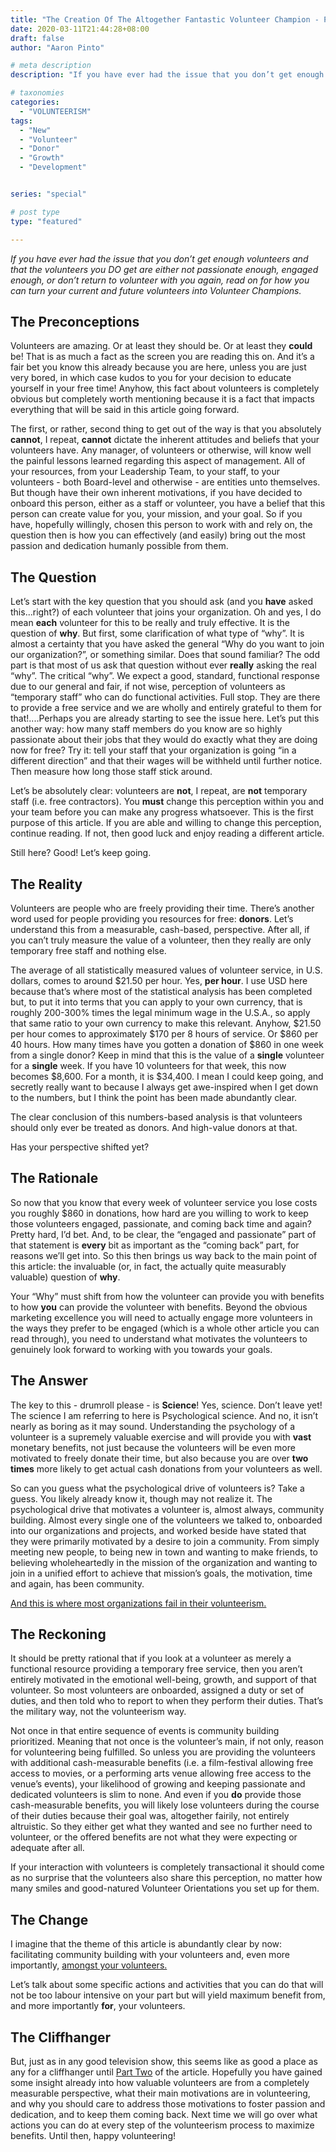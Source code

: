 ```yaml
---
title: "The Creation Of The Altogether Fantastic Volunteer Champion - PART ONE"
date: 2020-03-11T21:44:28+08:00
draft: false
author: "Aaron Pinto"

# meta description
description: "If you have ever had the issue that you don’t get enough volunteers and that the volunteers you DO get are either not passionate enough, engaged enough, or don’t return to volunteer with you again, read on for how you can turn your current and future volunteers into Volunteer Champions."

# taxonomies
categories: 
  - "VOLUNTEERISM"
tags:
  - "New"
  - "Volunteer"
  - "Donor"
  - "Growth"
  - "Development"


series: "special"

# post type
type: "featured"

---
```

*If you have ever had the issue that you don’t get enough volunteers and that the volunteers you DO get are either not passionate enough, engaged enough, or don’t return to volunteer with you again, read on for how you can turn your current and future volunteers into Volunteer Champions.*   

## The Preconceptions  

Volunteers are amazing. Or at least they should be. Or at least they **could** be! That is as much a fact as the screen you are reading this on. And it’s a fair bet you know this already because you are here, unless you are just very bored, in which case kudos to you for your decision to educate yourself in your free time! Anyhow, this fact about volunteers is completely obvious but completely worth mentioning because it is a fact that impacts everything that will be said in this article going forward.    

The first, or rather, second thing to get out of the way is that you absolutely **cannot**, I repeat, **cannot** dictate the inherent attitudes and beliefs that your volunteers have. Any manager, of volunteers or otherwise, will know well the painful lessons learned regarding this aspect of management. All of your resources, from your Leadership Team, to your staff, to your volunteers - both Board-level and otherwise - are entities unto themselves. But though have their own inherent motivations, if you have decided to onboard this person, either as a staff or volunteer, you have a belief that this person can create value for you, your mission, and your goal. So if you have, hopefully willingly, chosen this person to work with and rely on, the question then is how you can effectively (and easily) bring out the most passion and dedication humanly possible from them.   

## The Question  

Let’s start with the key question that you should ask (and you **have** asked this...right?) of each volunteer that joins your organization. Oh and yes, I do mean **each** volunteer for this to be really and truly effective. It is the question of **why**. But first, some clarification of what type of “why”. It is almost a certainty that you have asked the general “Why do you want to join our organization?”, or something similar. Does that sound familiar? The odd part is that most of us ask that question without ever **really** asking the real “why”. The critical “why”. We expect a good, standard, functional response due to our general and fair, if not wise, perception of volunteers as “temporary staff” who can do functional activities. Full stop. They are there to provide a free service and we are wholly and entirely grateful to them for that!....Perhaps you are already starting to see the issue here. Let’s put this another way: how many staff members do you know are so highly passionate about their jobs that they would do exactly what they are doing now for free? Try it: tell your staff that your organization is going “in a different direction” and that their wages will be withheld until further notice. Then measure how long those staff stick around.    

Let’s be absolutely clear: volunteers are **not**, I repeat, are **not** temporary staff (i.e. free contractors). You **must** change this perception within you and your team before you can make any progress whatsoever. This is the first purpose of this article. If you are able and willing to change this perception, continue reading. If not, then good luck and enjoy reading a different article.   

Still here? Good! Let’s keep going.  

## The Reality  

Volunteers are people who are freely providing their time. There’s another word used for people providing you resources for free: **donors**. Let’s understand this from a measurable, cash-based, perspective. After all, if you can’t truly measure the value of a volunteer, then they really are only temporary free staff and nothing else.   

The average of all statistically measured values of volunteer service, in U.S. dollars, comes to around $21.50 per hour. Yes, **per hour**. I use USD here because that’s where most of the statistical analysis has been completed but, to put it into terms that you can apply to your own currency, that is roughly 200-300% times the legal minimum wage in the U.S.A., so apply that same ratio to your own currency to make this relevant. Anyhow, $21.50 per hour comes to approximately $170 per 8 hours of service. Or $860 per 40 hours. 
How many times have you gotten a donation of $860 in one week from a single donor? 
Keep in mind that this is the value of a **single** volunteer for a **single** week. If you have 10 volunteers for that week, this now becomes $8,600. For a month, it is $34,400. I mean I could keep going, and secretly really want to because I always get awe-inspired when I get down to the numbers, but I think the point has been made abundantly clear.   

The clear conclusion of this numbers-based analysis is that volunteers should only ever be treated as donors. And high-value donors at that. 

Has your perspective shifted yet?   

## The Rationale  

So now that you know that every week of volunteer service you lose costs you roughly $860 in donations, how hard are you willing to work to keep those volunteers engaged, passionate, and coming back time and again? Pretty hard, I’d bet. And, to be clear, the “engaged and passionate” part of that statement is **every** bit as important as the “coming back” part, for reasons we’ll get into. So this then brings us way back to the main point of this article: the invaluable (or, in fact, the actually quite measurably valuable) question of **why**.  

Your “Why” must shift from how the volunteer can provide you with benefits to how **you** can provide the volunteer with benefits. Beyond the obvious marketing excellence you will need to actually engage more volunteers in the ways they prefer to be engaged (which is a whole other article you can read through), you need to understand what motivates the volunteers to genuinely look forward to working with you towards your goals.  

## The Answer  

The key to this - drumroll please - is **Science**! Yes, science. Don’t leave yet! 
The science I am referring to here is Psychological science. And no, it isn’t nearly as boring as it may sound. Understanding the psychology of a volunteer is a supremely valuable exercise and will provide you with **vast** monetary benefits, not just because the volunteers will be even more motivated to freely donate their time, but also because you are over **two times** more likely to get actual cash donations from your volunteers as well.  

So can you guess what the psychological drive of volunteers is? Take a guess. You likely already know it, though may not realize it. The psychological drive that motivates a volunteer is, almost always, community building. Almost every single one of the volunteers we talked to, onboarded into our organizations and projects, and worked beside have stated that they were primarily motivated by a desire to join a community. From simply meeting new people, to being new in town and wanting to make friends, to believing wholeheartedly in the mission of the organization and wanting to join in a unified effort to achieve that mission’s goals, the motivation, time and again, has been community.   

<ins>And this is where most organizations fail in their volunteerism.</ins>   

## The Reckoning  

It should be pretty rational that if you look at a volunteer as merely a functional resource providing a temporary free service, then you aren’t entirely motivated in the emotional well-being, growth, and support of that volunteer. So most volunteers are onboarded, assigned a duty or set of duties, and then told who to report to when they perform their duties. That’s the military way, not the volunteerism way.  

Not once in that entire sequence of events is community building prioritized. Meaning that not once is the volunteer’s main, if not only, reason for volunteering being fulfilled. So unless you are providing the volunteers with additional cash-measurable benefits (i.e. a film-festival allowing free access to movies, or a performing arts venue allowing free access to the venue’s events), your likelihood of growing and keeping passionate and dedicated volunteers is slim to none. And even if you **do** provide those cash-measurable benefits, you will likely lose volunteers during the course of their duties because their goal was, altogether fairily, not entirely altruistic. So they either get what they wanted and see no further need to volunteer, or the offered benefits are not what they were expecting or adequate after all.  

If your interaction with volunteers is completely transactional it should come as no surprise that the volunteers also share this perception, no matter how many smiles and good-natured Volunteer Orientations you set up for them.  

## The Change  

I imagine that the theme of this article is abundantly clear by now: facilitating community building with your volunteers and, even more importantly, <ins>amongst your volunteers. </ins> 

Let’s talk about some specific actions and activities that you can do that will not be too labour intensive on your part but will yield maximum benefit from, and more importantly **for**, your volunteers.  

## The Cliffhanger  

But, just as in any good television show, this seems like as good a place as any for a cliffhanger until <ins>Part&nbsp;Two</ins> of the article. Hopefully you have gained some insight already into how valuable volunteers are from a completely measurable perspective, what their main motivations are in volunteering, and why you should care to address those motivations to foster passion and dedication, and to keep them coming back. Next time we will go over what actions you can do at every step of the volunteerism process to maximize benefits. Until then, happy volunteering!

